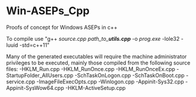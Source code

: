 # Win-ASEPs_Cpp
Proofs of concept for Windows ASEPs in c++

To compile use "g++ *source.cpp* *path_to_**utils.cpp*** -o *prog.exe* -lole32 -luuid -std=c++11"

Many of the generated executables will require the machine administrator privileges to be executed, mainly those compiled from the following source files:
-HKLM_Run.cpp 
-HKLM_RunOnce.cpp 
-HKLM_RunOnceEx.cpp 
-StartupFolder_AllUsers.cpp 
-SchTaskOnLogon.cpp 
-SchTaskOnBoot.cpp 
-service.cpp 
-ImageFileExecOpts.cpp 
-Winlogon.cpp 
-Appinit-Sys32.cpp 
-Appinit-SysWow64.cpp 
-HKLM-ActiveSetup.cpp  
